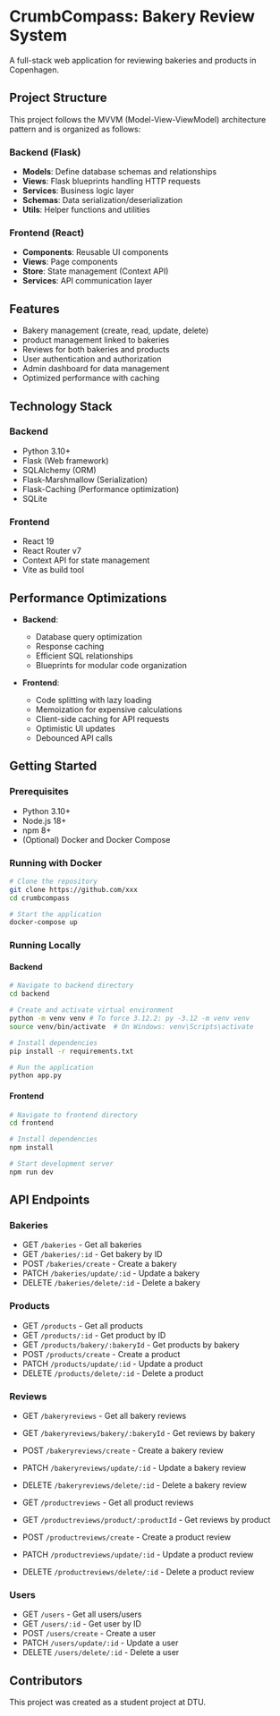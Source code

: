 # CrumbCompass: Bakery Review System

A full-stack web application for reviewing bakeries and products in Copenhagen.

## Project Structure

This project follows the MVVM (Model-View-ViewModel) architecture pattern and is organized as follows:

### Backend (Flask)

- **Models**: Define database schemas and relationships
- **Views**: Flask blueprints handling HTTP requests
- **Services**: Business logic layer
- **Schemas**: Data serialization/deserialization
- **Utils**: Helper functions and utilities

### Frontend (React)

- **Components**: Reusable UI components
- **Views**: Page components
- **Store**: State management (Context API)
- **Services**: API communication layer

## Features

- Bakery management (create, read, update, delete)
- product management linked to bakeries
- Reviews for both bakeries and products
- User authentication and authorization
- Admin dashboard for data management
- Optimized performance with caching

## Technology Stack

### Backend
- Python 3.10+
- Flask (Web framework)
- SQLAlchemy (ORM)
- Flask-Marshmallow (Serialization)
- Flask-Caching (Performance optimization)
- SQLite 

### Frontend
- React 19
- React Router v7
- Context API for state management
- Vite as build tool

## Performance Optimizations

- **Backend**:
  - Database query optimization
  - Response caching
  - Efficient SQL relationships
  - Blueprints for modular code organization

- **Frontend**:
  - Code splitting with lazy loading
  - Memoization for expensive calculations
  - Client-side caching for API requests
  - Optimistic UI updates
  - Debounced API calls

## Getting Started

### Prerequisites
- Python 3.10+
- Node.js 18+
- npm 8+
- (Optional) Docker and Docker Compose

### Running with Docker
```bash
# Clone the repository
git clone https://github.com/xxx
cd crumbcompass

# Start the application
docker-compose up
```

### Running Locally

#### Backend
```bash
# Navigate to backend directory
cd backend

# Create and activate virtual environment
python -m venv venv # To force 3.12.2: py -3.12 -m venv venv
source venv/bin/activate  # On Windows: venv\Scripts\activate

# Install dependencies
pip install -r requirements.txt

# Run the application
python app.py
```

#### Frontend
```bash
# Navigate to frontend directory
cd frontend

# Install dependencies
npm install

# Start development server
npm run dev
```

## API Endpoints

### Bakeries
- GET `/bakeries` - Get all bakeries
- GET `/bakeries/:id` - Get bakery by ID
- POST `/bakeries/create` - Create a bakery
- PATCH `/bakeries/update/:id` - Update a bakery
- DELETE `/bakeries/delete/:id` - Delete a bakery

### Products
- GET `/products` - Get all products
- GET `/products/:id` - Get product by ID
- GET `/products/bakery/:bakeryId` - Get products by bakery
- POST `/products/create` - Create a product
- PATCH `/products/update/:id` - Update a product
- DELETE `/products/delete/:id` - Delete a product

### Reviews
- GET `/bakeryreviews` - Get all bakery reviews
- GET `/bakeryreviews/bakery/:bakeryId` - Get reviews by bakery
- POST `/bakeryreviews/create` - Create a bakery review
- PATCH `/bakeryreviews/update/:id` - Update a bakery review
- DELETE `/bakeryreviews/delete/:id` - Delete a bakery review

- GET `/productreviews` - Get all product reviews
- GET `/productreviews/product/:productId` - Get reviews by product
- POST `/productreviews/create` - Create a product review
- PATCH `/productreviews/update/:id` - Update a product review
- DELETE `/productreviews/delete/:id` - Delete a product review

### Users
- GET `/users` - Get all users/users
- GET `/users/:id` - Get user by ID
- POST `/users/create` - Create a user
- PATCH `/users/update/:id` - Update a user
- DELETE `/users/delete/:id` - Delete a user

## Contributors

This project was created as a student project at DTU.
